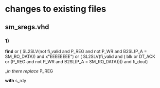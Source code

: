 changes to existing files
=========================

sm_sregs.vhd
------------

### 1)

__find__
    or (    SL2SLV(not fi_valid and P_REG and not P_WR and B2SL(P_A = SM_RO_DATA))
       and x"EEEEEEEE")
    or (    SL2SLV(fi_valid and (   blk or DT_ACK or (P_REG and not P_WR and B2SL(P_A = SM_RO_DATA))))
       and fi_dout)

__in there replace_
    P_REG

__with__
    s_rdy
